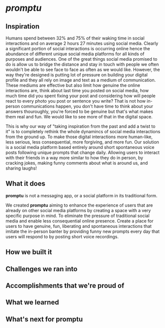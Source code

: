 # *promptu*
## Inspiration
Humans spend between 32% and 75% of their waking time in social interactions and on average 2 hours 27 minutes using social media. Clearly a significant portion of social interactions is occurring online hence the abundance of different unique social media platforms for all kinds of purposes and audiences. One of the great things social media promised to do is allow us to bridge the distance and stay in touch with people we often wouldn't be able to see face to face as often as we would like. However, the way they're designed is putting lot of pressure on building your digital profile and they all rely on image and text as a medium of communication. These mediums are effective but also limit how genuine the online interactions are, think about last time you posted on social media, how much time did you spent fixing your post and considering how will people react to every photo you post or sentence you write? That is not how in-person communications happen, you don't have time to think about your answers thouroughly, you're forced to be genuine but that's what makes them real and fun. We would like to see more of that in the digital space. 

This is why our way of "taking inspiration from the past and add a twist to it" is to completely rethink the whole dynamincs of social media interactions from the ground up. To make those digital interactions more human-like, less serious, less consequential, more forgiving, and more fun. Our solution is a social media platform based entirely around short spontaneous voice posts following unique prompts that change daily. Allowing users to interact with their friends in a way more similar to how they do in person, by cracking jokes, making funny comments about what is around us, and sharing laughs! 

## What it does

**promptu** is not a messaging app, or a social platform in its traditional form. 

We created **promptu** aiming to enhance the experience of users that are already on other social media platforms by creating a space with a very specific purpose in mind. To eliminate the pressure of traditional social media and enable less consequential online presence. Create a place for users to have genuine, fun, liberating and spontaneous interactions that imitate the in-person banter by providing funny new prompts every day that users will respond to by posting short voice recordings. 

## How we built it


## Challenges we ran into


## Accomplishments that we're proud of


## What we learned


## What's next for promptu
